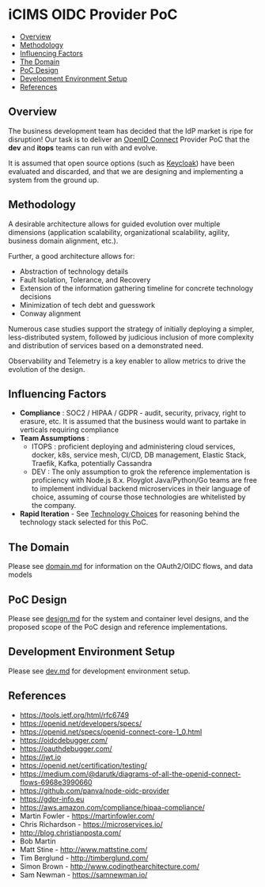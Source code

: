 # iCIMS OIDC Provider PoC

* [Overview](#Overview)
* [Methodology](#Methodology)
* [Influencing Factors](#Influencing-Factors)
* [The Domain](#The-Domain)
* [PoC Design](#PoC-Design)
* [Development Environment Setup](#Development-Environment-Setup)
* [References](#References)

## Overview

The business development team has decided that the IdP market is ripe for disruption! Our task is to deliver an [OpenID Connect](https://openid.net/connect/) Provider PoC that the **dev** and **itops** teams can run with and evolve.

It is assumed that open source options (such as [Keycloak](https://www.keycloak.org/)) have been evaluated and discarded, and that we are designing and implementing a system from the ground up.

## Methodology

A desirable architecture allows for guided evolution over multiple dimensions (application scalability, organizational scalability, agility, business domain alignment, etc.).

Further, a good architecture allows for:

* Abstraction of technology details
* Fault Isolation, Tolerance, and Recovery
* Extension of the information gathering timeline for concrete technology decisions
* Minimization of tech debt and guesswork
* Conway alignment

Numerous case studies support the strategy of initially deploying a simpler, less-distributed system, followed by judicious inclusion of more complexity and distribution of services based on a demonstrated need.

Observability and Telemetry is a key enabler to allow metrics to drive the evolution of the design.

## Influencing Factors

* **Compliance** : SOC2 / HIPAA / GDPR - audit, security, privacy, right to erasure, etc. It is assumed that the business would want to partake in verticals requiring compliance
* **Team Assumptions** : 
  - ITOPS : proficient deploying and administering cloud services, docker, k8s, service mesh, CI/CD, DB management, Elastic Stack, Traefik, Kafka, potentially Cassandra
  - DEV : The only assumption to grok the reference implementation is proficiency with Node.js 8.x. Ployglot Java/Python/Go teams are free to implement individual backend microservices in their language of choice, assuming of course those technologies are whitelisted by the company.
* **Rapid Iteration** - See [Technology Choices](./docs/design.md#Technology-Choices) for reasoning behind the technology stack selected for this PoC.

## The Domain

Please see [domain.md](./docs/domain.md) for information on the OAuth2/OIDC flows, and data models

## PoC Design

Please see [design.md](./docs/design.md) for the system and container level designs, and the proposed scope of the PoC design and reference implementations.

## Development Environment Setup

Please see [dev.md](./docs/dev.md) for development environment setup.

## References

* https://tools.ietf.org/html/rfc6749
* https://openid.net/developers/specs/
* https://openid.net/specs/openid-connect-core-1_0.html
* https://oidcdebugger.com/
* https://oauthdebugger.com/
* https://jwt.io
* https://openid.net/certification/testing/
* https://medium.com/@darutk/diagrams-of-all-the-openid-connect-flows-6968e3990660
* https://github.com/panva/node-oidc-provider
* https://gdpr-info.eu
* https://aws.amazon.com/compliance/hipaa-compliance/
* Martin Fowler - https://martinfowler.com/
* Chris Richardson - https://microservices.io/
* http://blog.christianposta.com/
* Bob Martin 
* Matt Stine - http://www.mattstine.com/
* Tim Berglund - http://timberglund.com/
* Simon Brown - http://www.codingthearchitecture.com/
* Sam Newman - https://samnewman.io/
